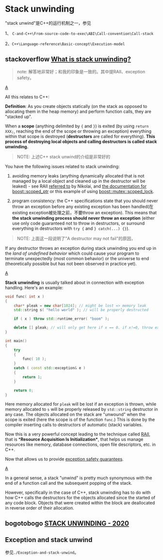 # Stack unwinding

"stack unwind"是C++的运行机制之一，参见

1、 `C-and-C++\From-source-code-to-exec\ABI\Call-convention\Call-stack`

2、`C++\Language-reference\Basic-concept\Execution-model`



## stackoverflow [What is stack unwinding?](https://stackoverflow.com/questions/2331316/what-is-stack-unwinding)

> note: 解答地非常好；和我的印象是一致的。其中提RAII、exception safety。

[A](https://stackoverflow.com/a/2332865)

All this relates to C++:

**Definition**: As you create objects statically (on the stack as opposed to allocating them in the heap memory) and perform function calls, they are "stacked up".

When a **scope** (anything delimited by `{` and `}`) is exited (by using `return XXX;`, reaching the end of the scope or throwing an exception) everything within that scope is destroyed (**destructors** are called for everything). **This process of destroying local objects and calling destructors is called stack unwinding.**

> NOTE: 上述C++ stack unwind的介绍是非常好的

You have the following issues related to stack unwinding:

1) avoiding memory leaks (anything dynamically allocated that is not managed by a local object and cleaned up in the destructor will be leaked) - see RAII [referred to](https://stackoverflow.com/questions/2331316/what-is-stack-unwinding/2331413#2331413) by Nikolai, and [the documentation for boost::scoped_ptr](http://www.boost.org/doc/libs/1_41_0/libs/smart_ptr/scoped_ptr.htm) or this example of using [boost::mutex::scoped_lock](http://www.google.com/codesearch/p?hl=en#so90T49b54s/przyklady/cpprec.zip|g3JV5CE7tsM/12-02.cpp&q=mutex::scoped_lock).

2) program consistency: the C++ specifications state that you should never throw an exception before any existing exception has been handled(在existing exception被处理之前，不要throw an exception). This means that **the stack unwinding process should never throw an exception** (either use only code guaranteed not to throw in destructors, or surround everything in destructors with `try {` and `} catch(...) {}`).

> NOTE: 上面这一段说明了"A destructor may not fail"的原因，

If any destructor throws an exception during stack unwinding you end up in the *land of undefined behavior* which could cause your program to terminate unexpectedly (most common behavior) or the universe to end (theoretically possible but has not been observed in practice yet).

[A](https://stackoverflow.com/a/2331413)

**Stack unwinding** is usually talked about in connection with exception handling. Here's an example:

```cpp
void func( int x )
{
    char* pleak = new char[1024]; // might be lost => memory leak
    std::string s( "hello world" ); // will be properly destructed

    if ( x ) throw std::runtime_error( "boom" );

    delete [] pleak; // will only get here if x == 0. if x!=0, throw exception
}

int main()
{
    try
    {
        func( 10 );
    }
    catch ( const std::exception& e )
    {
        return 1;
    }

    return 0;
}
```

Here memory allocated for `pleak` will be lost if an exception is thrown, while memory allocated to `s` will be properly released by `std::string` destructor in any case. The objects allocated on the stack are "unwound" when the scope is exited (here the scope is of the function `func`.) This is done by the compiler inserting calls to destructors of automatic (stack) variables.

Now this is a very powerful concept leading to the technique called [RAII](http://en.wikipedia.org/wiki/RAII), that is ***Resource Acquisition Is Initialization\***, that helps us manage resources like memory, database connections, open file descriptors, etc. in C++.

Now that allows us to provide [exception safety guarantees](http://www.gotw.ca/gotw/056.htm).

[A](https://stackoverflow.com/a/2331351)

In a general sense, a stack "unwind" is pretty much synonymous with the end of a function call and the subsequent popping of the stack.

However, specifically in the case of C++, stack unwinding has to do with how C++ calls the destructors for the objects allocated since the started of any code block. Objects that were created within the block are deallocated in reverse order of their allocation.

## bogotobogo [STACK UNWINDING - 2020](https://www.bogotobogo.com/cplusplus/stackunwinding.php)



## Exception and stack unwind

参见`./Exception-and-stack-unwind`。

